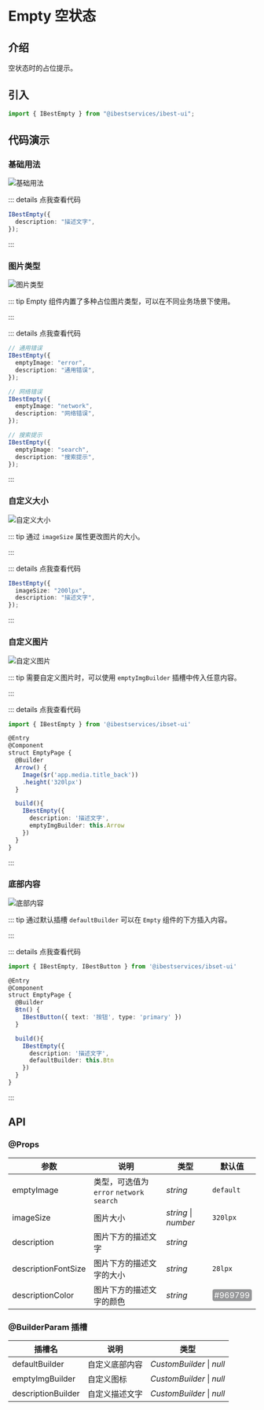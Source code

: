 # Empty 空状态

## 介绍

空状态时的占位提示。

## 引入

```ts
import { IBestEmpty } from "@ibestservices/ibest-ui";
```

## 代码演示

### 基础用法

![基础用法](./images/basic.png)

::: details 点我查看代码

```ts
IBestEmpty({
  description: "描述文字",
});
```

:::

### 图片类型

![图片类型](./images/empty-type.png)

::: tip
Empty 组件内置了多种占位图片类型，可以在不同业务场景下使用。

:::

::: details 点我查看代码

```ts
// 通用错误
IBestEmpty({
  emptyImage: "error",
  description: "通用错误",
});

// 网络错误
IBestEmpty({
  emptyImage: "network",
  description: "网络错误",
});

// 搜索提示
IBestEmpty({
  emptyImage: "search",
  description: "搜索提示",
});
```

:::

### 自定义大小

![自定义大小](./images/empty-size.png)

::: tip
通过 `imageSize` 属性更改图片的大小。

:::

::: details 点我查看代码

```ts
IBestEmpty({
  imageSize: "200lpx",
  description: "描述文字",
});
```

:::

### 自定义图片

![自定义图片](./images/empty-custom.png)

::: tip
需要自定义图片时，可以使用 `emptyImgBuilder` 插槽中传入任意内容。

:::

::: details 点我查看代码

```ts
import { IBestEmpty } from '@ibestservices/ibset-ui'

@Entry
@Component
struct EmptyPage {
  @Builder
  Arrow() {
    Image($r('app.media.title_back'))
    .height('320lpx')
  }

  build(){
    IBestEmpty({
      description: '描述文字',
      emptyImgBuilder: this.Arrow
    })
  }
}
```

:::

### 底部内容

![底部内容](./images/empty-footer.png)

::: tip
通过默认插槽 `defaultBuilder` 可以在 `Empty` 组件的下方插入内容。

:::

::: details 点我查看代码

```ts
import { IBestEmpty, IBestButton } from '@ibestservices/ibset-ui'

@Entry
@Component
struct EmptyPage {
  @Builder
  Btn() {
    IBestButton({ text: '按钮', type: 'primary' })
  }

  build(){
    IBestEmpty({
      description: '描述文字',
      defaultBuilder: this.Btn
    })
  }
}
```

:::

## API

### @Props

| 参数                | 说明                                      | 类型                 | 默认值                                                                                            |
| ------------------- | ----------------------------------------- | -------------------- | ------------------------------------------------------------------------------------------------- |
| emptyImage          | 类型，可选值为 `error` `network` `search` | _string_             | `default`                                                                                         |
| imageSize           | 图片大小                                  | _string_ \| _number_ | `320lpx`                                                                                          |
| description         | 图片下方的描述文字                        | _string_             |                                                                                                   |
| descriptionFontSize | 图片下方的描述文字的大小                  | _string_             | `28lpx`                                                                                           |
| descriptionColor    | 图片下方的描述文字的颜色                  | _string_             | <div style="padding: 2px 4px; background: #969799; color: #fff; border-radius: 4px">#969799</div> |

### @BuilderParam 插槽

| 插槽名             | 说明           | 类型                      |
| ------------------ | -------------- | ------------------------- |
| defaultBuilder     | 自定义底部内容 | _CustomBuilder_ \| _null_ |
| emptyImgBuilder    | 自定义图标     | _CustomBuilder_ \| _null_ |
| descriptionBuilder | 自定义描述文字 | _CustomBuilder_ \| _null_ |
